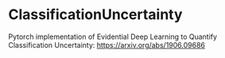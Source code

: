 # ClassificationUncertainty
Pytorch implementation of Evidential Deep Learning to Quantify Classification Uncertainty: https://arxiv.org/abs/1906.09686
